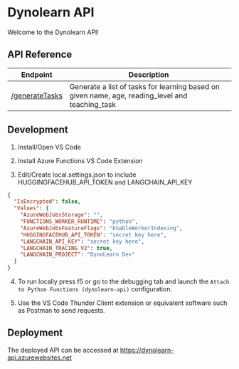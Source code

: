 # Dynolearn API

Welcome to the Dynolearn API!

## API Reference

| Endpoint | Description |
|----------------|-------------------------------------------------------------------------------------------------|
| [/generateTasks](https://dynolearn-api.azurewebsites.net/generateTasks) | Generate a list of tasks for learning based on given name, age, reading_level and teaching_task |

## Development

1. Install/Open VS Code

2. Install Azure Functions VS Code Extension

3. Edit/Create local.settings.json to include HUGGINGFACEHUB_API_TOKEN and LANGCHAIN_API_KEY

```json
{
  "IsEncrypted": false,
  "Values": {
    "AzureWebJobsStorage": "",
    "FUNCTIONS_WORKER_RUNTIME": "python",
    "AzureWebJobsFeatureFlags": "EnableWorkerIndexing",
    "HUGGINGFACEHUB_API_TOKEN": "secret key here",
    "LANGCHAIN_API_KEY": "secret key here",
    "LANGCHAIN_TRACING_V2": true,
    "LANGCHAIN_PROJECT": "DynoLearn Dev"
  }
}
```

4. To run locally press f5 or go to the debugging tab and launch the `Attach to Python Functions (dynolearn-api)` configuration.

5. Use the VS Code Thunder Client extension or equivalent software such as Postman to send requests.

## Deployment

The deployed API can be accessed at <https://dynolearn-api.azurewebsites.net>
